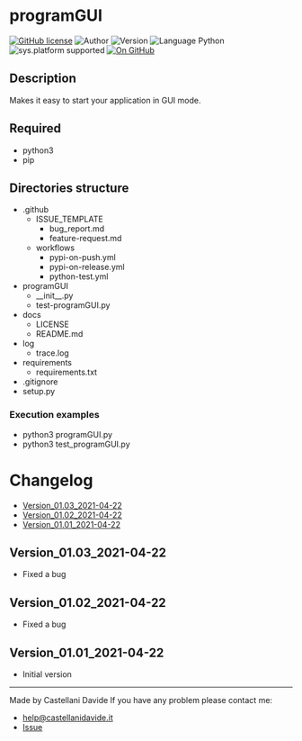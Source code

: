 # programGUI
[![GitHub license](https://img.shields.io/badge/license-GNU-green?style=flat)](https://github.com/CastellaniDavide/cpp-programGUI/blob/master/LICENSE) ![Author](https://img.shields.io/badge/author-Castellani%20Davide-green?style=flat) ![Version](https://img.shields.io/badge/version-v01.03-blue?style=flat) ![Language Python](https://img.shields.io/badge/language-Python-yellowgreen?style=flat) ![sys.platform supported](https://img.shields.io/badge/OS%20platform%20supported-All-blue?style=flat) [![On GitHub](https://img.shields.io/badge/on%20GitHub-True-green?style=flat&logo=github)](https://github.com/CastellaniDavide/programGUI)

## Description
Makes it easy to start your application in GUI mode.

## Required
 - python3
 - pip
 
## Directories structure
 - .github
   - ISSUE_TEMPLATE
     - bug_report.md
     - feature-request.md
   - workflows
     - pypi-on-push.yml
     - pypi-on-release.yml
     - python-test.yml
 - programGUI
	 - \_\_init\_\_.py
     - test-programGUI.py
 - docs
   - LICENSE
   - README.md
 - log
	 - trace.log
 - requirements
   - requirements.txt
 - .gitignore
 - setup.py
   
### Execution examples  
 - python3 programGUI.py
 - python3 test_programGUI.py

# Changelog
 - [Version_01.03_2021-04-22](#Version_0103_2021-04-22)
 - [Version_01.02_2021-04-22](#Version_0102_2021-04-22)
 - [Version_01.01_2021-04-22](#Version_0101_2021-04-22)

## Version_01.03_2021-04-22
 - Fixed a bug

## Version_01.02_2021-04-22
 - Fixed a bug

## Version_01.01_2021-04-22
 - Initial version

---
Made by Castellani Davide 
If you have any problem please contact me:
- help@castellanidavide.it
- [Issue](https://github.com/CastellaniDavide/programGUI/issues)
